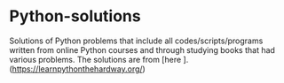 # Python-solutions

Solutions of Python problems that include all codes/scripts/programs written from online Python courses and through studying books that had various problems. The solutions are from [here ].(https://learnpythonthehardway.org/)
